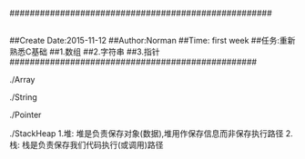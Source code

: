 ####################################################
##
##Create Date:2015-11-12
##Author:Norman
##Time: first week
##任务:重新熟悉C基础
##1.数组
##2.字符串
##3.指针
#################################################

./Array

./String

./Pointer

./StackHeap
	1.堆:
		堆是负责保存对象(数据),堆用作保存信息而非保存执行路径
	2.栈:
		栈是负责保存我们代码执行(或调用)路径
